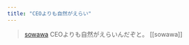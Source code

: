 ```yaml
---
title: "CEOよりも自然がえらい"
---
```


> [sowawa](https://twitter.com/sowawa/status/1701648576798155102) CEOよりも自然がえらいんだぞと。
[[sowawa]]
